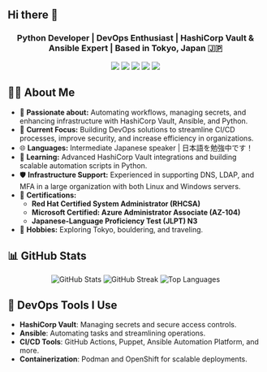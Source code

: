 ## Hi there 👋

<h3 align="center">Python Developer | DevOps Enthusiast | HashiCorp Vault & Ansible Expert | Based in Tokyo, Japan 🇯🇵</h3>

<p align="center">
    <img src="https://img.shields.io/badge/-Python-3776AB?logo=python&logoColor=white&style=for-the-badge" />
    <img src="https://img.shields.io/badge/-HashiCorp%20Vault-623CE4?logo=vault&logoColor=white&style=for-the-badge" />
    <img src="https://img.shields.io/badge/-Ansible-EE0000?logo=ansible&logoColor=white&style=for-the-badge" />
    <img src="https://img.shields.io/badge/-DevOps-0A66C2?logo=devops&logoColor=white&style=for-the-badge" />
    <img src="https://img.shields.io/badge/-OpenShift-EE0000?logo=redhatopenshift&logoColor=white&style=for-the-badge" />
</p>

<!-- About Section -->
## 🧑‍💻 About Me
- 🌟 **Passionate about:** Automating workflows, managing secrets, and enhancing infrastructure with HashiCorp Vault, Ansible, and Python.
- 🎯 **Current Focus:** Building DevOps solutions to streamline CI/CD processes, improve security, and increase efficiency in organizations.
- 🌐 **Languages:** Intermediate Japanese speaker | 日本語を勉強中です！
- 🌱 **Learning:** Advanced HashiCorp Vault integrations and building scalable automation scripts in Python.
- 🛡️ **Infrastructure Support:** Experienced in supporting DNS, LDAP, and MFA in a large organization with both Linux and Windows servers.
- 📜 **Certifications:** 
  - **Red Hat Certified System Administrator (RHCSA)**
  - **Microsoft Certified: Azure Administrator Associate (AZ-104)**
  - **Japanese-Language Proficiency Test (JLPT) N3**
- 🎨 **Hobbies:** Exploring Tokyo, bouldering, and traveling. 

<!-- GitHub Stats -->
## 📊 GitHub Stats
<p align="center">
    <img src="https://github-readme-stats.vercel.app/api?username=yourusername&show_icons=true&theme=radical" alt="GitHub Stats" />
    <img src="https://github-readme-streak-stats.herokuapp.com/?user=yourusername&theme=radical" alt="GitHub Streak" />
    <img src="https://github-readme-stats.vercel.app/api/top-langs/?username=yourusername&layout=compact&theme=radical" alt="Top Languages" />
</p>

<!-- DevOps Tools Section -->
## 🔧 DevOps Tools I Use
- **HashiCorp Vault**: Managing secrets and secure access controls.
- **Ansible**: Automating tasks and streamlining operations.
- **CI/CD Tools**: GitHub Actions, Puppet, Ansible Automation Platform, and more.
- **Containerization**: Podman and OpenShift for scalable deployments.
